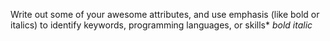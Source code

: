 Write out some of your awesome attributes, and use emphasis (like bold or italics) to identify keywords, programming languages, or skills*
*bold*
_italic_

